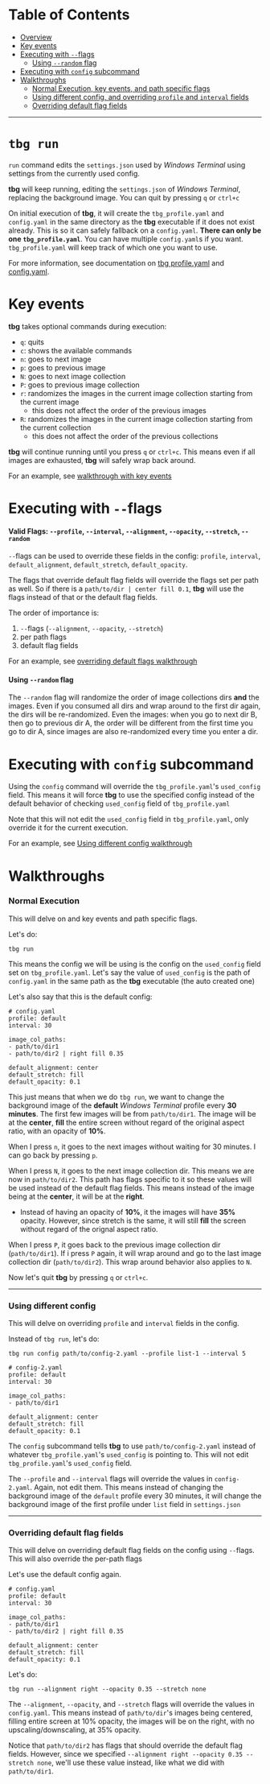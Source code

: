 # Table of Contents
- [Overview](#tbg-run)
- [Key events](#key-events)
- [Executing with `--`flags](#executing-with---flags)
    - [Using `--random` flag](#using---random-flag)
- [Executing with `config` subcommand](#executing-with-config-subcommand)
- [Walkthroughs](#walkthroughs)
    - [Normal Execution, key events, and path specific flags](#normal-execution)
    - [Using different config, and overriding `profile` and `interval` fields](#using-different-config)
    - [Overriding default flag fields](#overriding-default-flag-fields)
---

# `tbg run`

`run` command edits the `settings.json` used by *Windows Terminal* using settings from the currently used config.

**tbg** will keep running, editing the `settings.json` of *Windows Terminal*, replacing the background image. You can quit by pressing `q` or `ctrl+c`

On initial execution of **tbg**, it will create the `tbg_profile.yaml` and `config.yaml` in the same directory as the **tbg** executable if it does not exist already. This is so it can safely fallback on a `config.yaml`. **There can only be one `tbg_profile.yaml`**. You can have multiple `config.yaml`s if you want. `tbg_profile.yaml` will keep track of which one you want to use.

For more information, see documentation on [tbg profile.yaml](https://github.com/saltkid/tbg/blob/main/docs/tbg_profile.yaml.md) and [config.yaml](https://github.com/saltkid/tbg/blob/main/docs/config.yaml.md).

# Key events
**tbg** takes optional commands during execution:
- `q`: quits
- `c`: shows the available commands
- `n`: goes to next image
- `p`: goes to previous image
- `N`: goes to next image collection
- `P`: goes to previous image collection
- `r`: randomizes the images in the current image collection starting from the current image
    - this does not affect the order of the previous images
- `R`: randomizes the images in the current image collection starting from the current collection
    - this does not affect the order of the previous collections

**tbg** will continue running until you press `q` or `ctrl+c`. This means even if all images are exhausted, **tbg** will safely wrap back around.

For an example, see [walkthrough with key events](#normal-execution)

# Executing with `--`flags
#### Valid Flags: `--profile`, `--interval`, `--alignment`, `--opacity`, `--stretch`, `--random`

`--`flags can be used to override these fields in the config: `profile`, `interval`, `default_alignment`, `default_stretch`, `default_opacity`.

The flags that override default flag fields will override the flags set per path as well. So if there is a `path/to/dir | center fill 0.1`, **tbg** will use the flags instead of that or the default flag fields.

The order of importance is:
1. `--`flags (`--alignment`, `--opacity`, `--stretch`)
2. per path flags
3. default flag fields 

For an example, see [overriding default flags walkthrough](#overriding-default-flag-fields)

#### Using `--random` flag
The `--random` flag will randomize the order of image collections dirs **and** the images. Even if you consumed all dirs and wrap around to the first dir again, the dirs will be re-randomized. Even the images: when you go to next dir B, then go to previous dir A, the order will be different from the first time you go to dir A, since images are also re-randomized every time you enter a dir.

# Executing with `config` subcommand
Using the `config` command will override the `tbg_profile.yaml`'s `used_config` field. This means it will force **tbg** to use the specified config instead of the default behavior of checking `used_config` field of `tbg_profile.yaml`

Note that this will not edit the `used_config` field in `tbg_profile.yaml`, only override it for the current execution.

For an example, see [Using different config walkthrough](#using-different-config)


# Walkthroughs
### Normal Execution
This will delve on and key events and path specific flags.

Let's do:
```
tbg run
```
This means the config we will be using is the config on the `used_config` field set on `tbg_profile.yaml`. Let's say the value of `used_config` is the path of `config.yaml` in the same path as the **tbg** executable (the auto created one)

Let's also say that this is the default config:
```
# config.yaml
profile: default
interval: 30

image_col_paths:
- path/to/dir1
- path/to/dir2 | right fill 0.35

default_alignment: center
default_stretch: fill
default_opacity: 0.1
```
This just means that when we do `tbg run`, we want to change the background image of the **default** *Windows Terminal* profile every **30 minutes**. The first few images will be from `path/to/dir1`. The image will be at the **center**, **fill** the entire screen without regard of the original aspect ratio, with an opacity of **10%**. 

When I press `n`, it goes to the next images without waiting for 30 minutes. I can go back by pressing `p`.

When I press `N`, it goes to the next image collection dir. This means we are now in `path/to/dir2`. This path has flags specific to it so these values will be used instead of the default flag fields. This means instead of the image being at the **center**, it will be at the **right**.
- Instead of having an opacity of **10%**, it the images will have **35%** opacity. However, since stretch is the same, it will still **fill** the screen without regard of the orignal aspect ratio.

When I press `P`, it goes back to the previous image collection dir (`path/to/dir1`). If i press `P` again, it will wrap around and go to the last image collection dir (`path/to/dir2`). This wrap around behavior also applies to `N`.

Now let's quit **tbg** by pressing `q` or `ctrl+c`.

---
### Using different config
This will delve on overriding `profile` and `interval` fields in the config.

Instead of `tbg run`, let's do:
```
tbg run config path/to/config-2.yaml --profile list-1 --interval 5
```
```
# config-2.yaml
profile: default
interval: 30

image_col_paths:
- path/to/dir1

default_alignment: center
default_stretch: fill
default_opacity: 0.1
```

The `config` subcommand tells **tbg** to use `path/to/config-2.yaml` instead of whatever `tbg_profile.yaml`'s `used_config` is pointing to. This will not edit `tbg_profile.yaml`'s `used_config` field. 

The `--profile` and `--interval` flags will override the values in `config-2.yaml`. Again, not edit them. This means instead of changing the background image of the `default` profile every 30 minutes, it will change the background image of the first profile under `list` field in `settings.json`

---
### Overriding default flag fields
This will delve on overriding default flag fields on the config using `--`flags. This will also override the per-path flags

Let's use the default config again.
```
# config.yaml
profile: default
interval: 30

image_col_paths:
- path/to/dir1
- path/to/dir2 | right fill 0.35

default_alignment: center
default_stretch: fill
default_opacity: 0.1
```
Let's do:
```
tbg run --alignment right --opacity 0.35 --stretch none
```

The `--alignment`, `--opacity`, and `--stretch` flags will override the values in `config.yaml`. This means instead of `path/to/dir`'s images being centered, filling entire screen at 10% opacity, the images will be on the right, with no upscaling/downscaling, at 35% opacity.

Notice that `path/to/dir2` has flags that should override the default flag fields. However, since we specified `--alignment right --opacity 0.35 --stretch none`, we'll use these value instead, like what we did with `path/to/dir1`.
